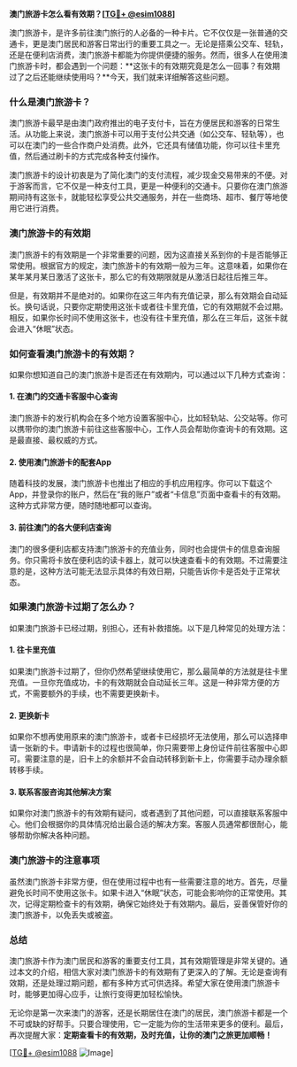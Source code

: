 **澳门旅游卡怎么看有效期？[[TG💪+ @esim1088](https://t.me/s/esim1088)]**

澳门旅游卡，是许多前往澳门旅行的人必备的一种卡片。它不仅仅是一张普通的交通卡，更是澳门居民和游客日常出行的重要工具之一。无论是搭乘公交车、轻轨，还是在便利店消费，澳门旅游卡都能为你提供便捷的服务。然而，很多人在使用澳门旅游卡时，都会遇到一个问题：**这张卡的有效期究竟是怎么一回事？有效期过了之后还能继续使用吗？**今天，我们就来详细解答这些问题。

### 什么是澳门旅游卡？

澳门旅游卡最早是由澳门政府推出的电子支付卡，旨在方便居民和游客的日常生活。从功能上来说，澳门旅游卡可以用于支付公共交通（如公交车、轻轨等），也可以在澳门的一些合作商户处消费。此外，它还具有储值功能，你可以往卡里充值，然后通过刷卡的方式完成各种支付操作。

澳门旅游卡的设计初衷是为了简化澳门的支付流程，减少现金交易带来的不便。对于游客而言，它不仅是一种支付工具，更是一种便利的交通卡。只要你在澳门旅游期间持有这张卡，就能轻松享受公共交通服务，并在一些商场、超市、餐厅等地使用它进行消费。

### 澳门旅游卡的有效期

澳门旅游卡的有效期是一个非常重要的问题，因为这直接关系到你的卡是否能够正常使用。根据官方的规定，澳门旅游卡的有效期一般为三年。这意味着，如果你在某年某月某日激活了这张卡，那么它的有效期限就是从激活日起往后推三年。

但是，有效期并不是绝对的。如果你在这三年内有充值记录，那么有效期会自动延长。换句话说，只要你定期使用这张卡或者往卡里充值，它的有效期就不会过期。相反，如果你长时间不使用这张卡，也没有往卡里充值，那么在三年后，这张卡就会进入“休眠”状态。

### 如何查看澳门旅游卡的有效期？

如果你想知道自己的澳门旅游卡是否还在有效期内，可以通过以下几种方式查询：

#### 1. 在澳门的交通卡客服中心查询

澳门旅游卡的发行机构会在多个地方设置客服中心，比如轻轨站、公交站等。你可以携带你的澳门旅游卡前往这些客服中心，工作人员会帮助你查询卡的有效期。这是最直接、最权威的方式。

#### 2. 使用澳门旅游卡的配套App

随着科技的发展，澳门旅游卡也推出了相应的手机应用程序。你可以下载这个App，并登录你的账户，然后在“我的账户”或者“卡信息”页面中查看卡的有效期。这种方式非常方便，随时随地都可以查询。

#### 3. 前往澳门的各大便利店查询

澳门的很多便利店都支持澳门旅游卡的充值业务，同时也会提供卡的信息查询服务。你只需将卡放在便利店的读卡器上，就可以快速查看卡的有效期。不过需要注意的是，这种方法可能无法显示具体的有效日期，只能告诉你卡是否处于正常状态。

### 如果澳门旅游卡过期了怎么办？

如果澳门旅游卡已经过期，别担心，还有补救措施。以下是几种常见的处理方法：

#### 1. 往卡里充值

如果澳门旅游卡过期了，但你仍然希望继续使用它，那么最简单的方法就是往卡里充值。一旦你充值成功，卡的有效期就会自动延长三年。这是一种非常方便的方式，不需要额外的手续，也不需要更换新卡。

#### 2. 更换新卡

如果你不想再使用原来的澳门旅游卡，或者卡已经损坏无法使用，那么可以选择申请一张新的卡。申请新卡的过程也很简单，你只需要带上身份证件前往客服中心即可。需要注意的是，旧卡上的余额并不会自动转移到新卡上，你需要手动办理余额转移手续。

#### 3. 联系客服咨询其他解决方案

如果你对澳门旅游卡的有效期有疑问，或者遇到了其他问题，可以直接联系客服中心。他们会根据你的具体情况给出最合适的解决方案。客服人员通常都很耐心，能够帮助你解决各种问题。

### 澳门旅游卡的注意事项

虽然澳门旅游卡非常方便，但在使用过程中也有一些需要注意的地方。首先，尽量避免长时间不使用这张卡。如果卡进入“休眠”状态，可能会影响你的正常使用。其次，记得定期检查卡的有效期，确保它始终处于有效期内。最后，妥善保管好你的澳门旅游卡，以免丢失或被盗。

### 总结

澳门旅游卡作为澳门居民和游客的重要支付工具，其有效期管理是非常关键的。通过本文的介绍，相信大家对澳门旅游卡的有效期有了更深入的了解。无论是查询有效期，还是处理过期问题，都有多种方式可供选择。希望大家在使用澳门旅游卡时，能够更加得心应手，让旅行变得更加轻松愉快。

无论你是第一次来澳门的游客，还是长期居住在澳门的居民，澳门旅游卡都是一个不可或缺的好帮手。只要合理使用，它一定能为你的生活带来更多的便利。最后，再次提醒大家：**定期查看卡的有效期，及时充值，让你的澳门之旅更加顺畅！**

[[TG💪+ @esim1088](https://t.me/s/esim1088) ![Image](https://i.postimg.cc/4NQfJmqS/Snipaste-2025-05-13-00-14-12.png)]